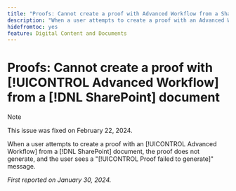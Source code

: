 ```yaml
---
title: "Proofs: Cannot create a proof with Advanced Workflow from a SharePoint document"
description: "When a user attempts to create a proof with an Advanced Workflow from a SharePoint document, the proof does not generate, and the user sees a Proof failed to generate message."
hidefromtoc: yes
feature: Digital Content and Documents
---
```


# Proofs: Cannot create a proof with [!UICONTROL Advanced Workflow] from a [!DNL SharePoint] document

>[!NOTE]
>
>This issue was fixed on February 22, 2024.

When a user attempts to create a proof with an [!UICONTROL Advanced Workflow] from a [!DNL SharePoint] document, the proof does not generate, and the user sees a "[!UICONTROL Proof failed to generate]" message.

_First reported on January 30, 2024._
